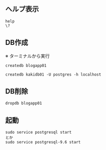 ## ヘルプ表示
```
help
\?
```

## DB作成
※ ターミナルから実行
```
createdb blogapp01

createdb kakidb01 -U postgres -h localhost
```

## DB削除
```
dropdb blogapp01
```

## 起動
```
sudo service postgresql start
とか
sudo service postgresql-9.6 start
```
